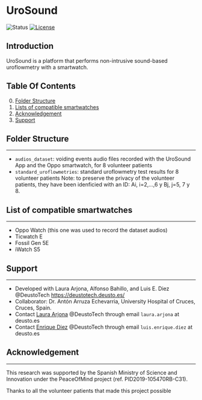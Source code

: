 
# UroSound #

![Status](https://img.shields.io/badge/Version-Experimental-brightgreen.svg)
[![License](https://img.shields.io/badge/License-Apache%202.0-blue.svg)](https://opensource.org/licenses/Apache-2.0)

Introduction
------------
UroSound is a platform that performs non-intrusive sound-based uroflowmetry with a smartwatch.


## Table Of Contents ##

0. [Folder Structure](##Folder%20Structure)
1. [Lists of compatible smartwatches](#List%20of%20compatible%20smartwatches)
2. [Acknowledgement](#acknowledgement)
3. [Support](#support)


##  Folder Structure ## 
-------------
- `audios_dataset`: voiding events audio files recorded with the UroSound App and the Oppo smartwatch, for 8 volunteer patients
- `standard_uroflowmetries`: standard uroflowmetry test results for 8 volunteer patients
Note: to preserve the privacy of the volunteer patients, they have been idenficied with an ID: Ai, i=2,...,6 y Bj, j=5, 7 y 8.


## List of compatible  smartwatches ##
-------
- Oppo Watch (this one was used to record the dataset audios)
- Ticwatch E
- Fossil Gen 5E
- iWatch S5


 
## Support ##
-------
- Developed with Laura Arjona, Alfonso Bahillo, and Luis E. Diez @DeustoTech https://deustotech.deusto.es/
- Collaborator: Dr. Antón Arruza Echevarria, University Hospital of Cruces, Cruces, Spain.
- Contact [Laura Arjona](https://www.linkedin.com/in/laura-arjona-3b687534/?locale=en_US) @DeustoTech through email `laura.arjona` at deusto.es
- Contact [Enrique Diez](https://deustotech.deusto.es/member/luis-enrique-diez/) @DeustoTech through email `luis.enrique.diez` at deusto.es


## Acknowledgement ##
-------
This research was supported by the Spanish Ministry of Science and Innovation under the PeaceOfMind project (ref. PID2019-105470RB-C31).

Thanks to all the volunteer patients that made this project possible
